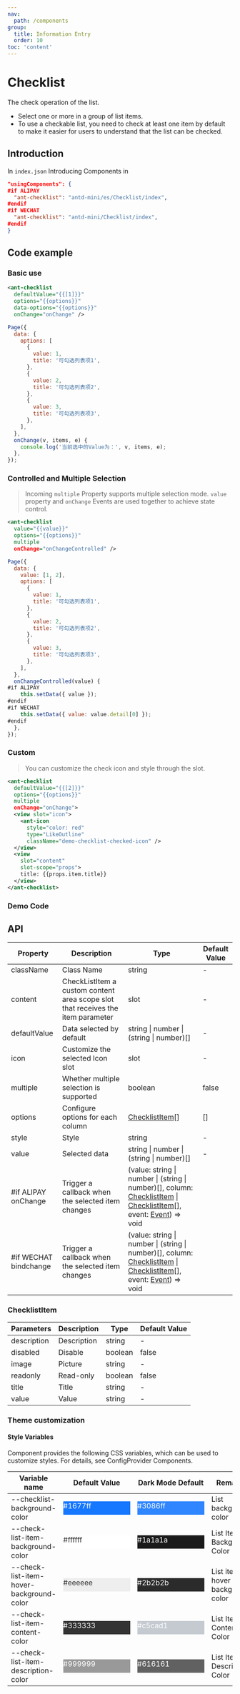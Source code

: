 ```yaml
---
nav:
  path: /components
group:
  title: Information Entry
  order: 10
toc: 'content'
---
```


# Checklist

The check operation of the list.

- Select one or more in a group of list items.
- To use a checkable list, you need to check at least one item by default to make it easier for users to understand that the list can be checked.

## Introduction

In `index.json` Introducing Components in

```json
"usingComponents": {
#if ALIPAY
  "ant-checklist": "antd-mini/es/Checklist/index",
#endif
#if WECHAT
  "ant-checklist": "antd-mini/Checklist/index",
#endif
}
```

## Code example

### Basic use

```xml
<ant-checklist
  defaultValue="{{[1]}}"
  options="{{options}}"
  data-options="{{options}}"
  onChange="onChange" />
```

```js
Page({
  data: {
    options: [
      {
        value: 1,
        title: '可勾选列表项1',
      },
      {
        value: 2,
        title: '可勾选列表项2',
      },
      {
        value: 3,
        title: '可勾选列表项3',
      },
    ],
  },
  onChange(v, items, e) {
    console.log('当前选中的Value为：', v, items, e);
  },
});
```

### Controlled and Multiple Selection

> Incoming `multiple` Property supports multiple selection mode. `value` property and `onChange` Events are used together to achieve state control.

```xml
<ant-checklist
  value="{{value}}"
  options="{{options}}"
  multiple
  onChange="onChangeControlled" />
```

```js
Page({
  data: {
    value: [1, 2],
    options: [
      {
        value: 1,
        title: '可勾选列表项1',
      },
      {
        value: 2,
        title: '可勾选列表项2',
      },
      {
        value: 3,
        title: '可勾选列表项3',
      },
    ],
  },
  onChangeControlled(value) {
#if ALIPAY
    this.setData({ value });
#endif
#if WECHAT
    this.setData({ value: value.detail[0] });
#endif
  },
});
```

### Custom

> You can customize the check icon and style through the slot.

```xml
<ant-checklist
  defaultValue="{{[2]}}"
  options="{{options}}"
  multiple
  onChange="onChange">
  <view slot="icon">
    <ant-icon
      style="color: red"
      type="LikeOutline"
      className="demo-checklist-checked-icon" />
  </view>
  <view
    slot="content"
    slot-scope="props">
    title: {{props.item.title}}
  </view>
</ant-checklist>
```

### Demo Code

<code src='../../demo/pages/Checklist/index'></code>

## API

| Property                   | Description                                                 | Type                                                                                                                                                                                                             | Default Value |
| ---------------------- | ---------------------------------------------------- | ---------------------------------------------------------------------------------------------------------------------------------------------------------------------------------------------------------------- | ------ |
| className              | Class Name                                                 | string                                                                                                                                                                                                           | -      |
| content                | CheckListItem a custom content area scope slot that receives the item parameter | slot                                                                                                                                                                                                             | -      |
| defaultValue           | Data selected by default                                         | string \| number \| (string \| number)[]                                                                                                                                                                         | -      |
| icon                   | Customize the selected Icon slot                                 | slot                                                                                                                                                                                                             | -      |
| multiple               | Whether multiple selection is supported                                         | boolean                                                                                                                                                                                                          | false  |
| options                | Configure options for each column                                     | [ChecklistItem](#checklistitem)[]                                                                                                                                                                                | []     |
| style                  | Style                                                 | string                                                                                                                                                                                                           | -      |
| value                  | Selected data                                             | string \| number \| (string \| number)[]                                                                                                                                                                         | -      |
| #if ALIPAY onChange    | Trigger a callback when the selected item changes                           | (value: string \| number \| (string \| number)[], column: [ChecklistItem](#checklistitem) \| [ChecklistItem](#checklistitem)[], event: [Event](https://opendocs.alipay.com/mini/framework/event-object)) => void |
| #if WECHAT bindchange | Trigger a callback when the selected item changes                           | (value: string \| number \| (string \| number)[], column: [ChecklistItem](#checklistitem) \| [ChecklistItem](#checklistitem)[], event: [Event](https://opendocs.alipay.com/mini/framework/event-object)) => void |

### ChecklistItem

| Parameters        | Description     | Type    | Default Value |
| ----------- | -------- | ------- | ------ |
| description | Description     | string  | -      |
| disabled    | Disable | boolean | false  |
| image       | Picture     | string  | -      |
| readonly    | Read-only | boolean | false  |
| title       | Title     | string  | -      |
| value       | Value       | string  | -      |

### Theme customization

#### Style Variables

Component provides the following CSS variables, which can be used to customize styles. For details, see ConfigProvider Components.

| Variable name                                   | Default Value                                                                                            | Dark Mode Default                                                                                    | Remarks               |
| ---------------------------------------- | ------------------------------------------------------------------------------------------------- | ------------------------------------------------------------------------------------------------- | ------------------ |
| --checklist-background-color             | <div style="width: 150px; height: 30px; background-color: #1677ff; color: #ffffff;">#1677ff</div> | <div style="width: 150px; height: 30px; background-color: #3086ff; color: #ffffff;">#3086ff</div> | List background color       |
| --check-list-item-background-color       | <div style="width: 150px; height: 30px; background-color: #ffffff; color: #333333;">#ffffff</div> | <div style="width: 150px; height: 30px; background-color: #1a1a1a; color: #fff;">#1a1a1a</div> | List Item Background Color     |
| --check-list-item-hover-background-color | <div style="width: 150px; height: 30px; background-color: #eeeeee; color: #333333;">#eeeeee</div> | <div style="width: 150px; height: 30px; background-color: #2b2b2b; color: #fff;">#2b2b2b</div> | List item hover background color |
| --check-list-item-content-color          | <div style="width: 150px; height: 30px; background-color: #333333; color: #ffffff;">#333333</div> | <div style="width: 150px; height: 30px; background-color: #c5cad1; color: #ffffff;">#c5cad1</div> | List Item Content Color     |
| --check-list-item-description-color      | <div style="width: 150px; height: 30px; background-color: #999999; color: #ffffff;">#999999</div> | <div style="width: 150px; height: 30px; background-color: #616161; color: #ffffff;">#616161</div> | List Item Description Color     |
